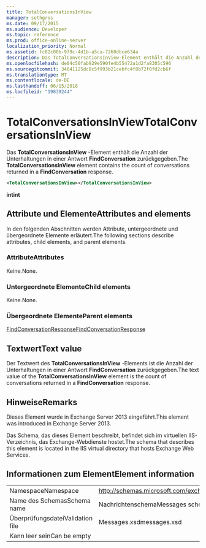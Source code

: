 ```yaml
---
title: TotalConversationsInView
manager: sethgros
ms.date: 09/17/2015
ms.audience: Developer
ms.topic: reference
ms.prod: office-online-server
localization_priority: Normal
ms.assetid: fc82c00b-979c-4d1b-a5ca-7268dbce634a
description: Das TotalConversationsInView-Element enthält die Anzahl der Unterhaltungen in einer Antwort FindConversation zurückgegeben.
ms.openlocfilehash: de04c50fab929e590fe4b55472a1d2fa8305c596
ms.sourcegitcommit: 34041125dc8c5f993b21cebfc4f8b72f0fd2cb6f
ms.translationtype: MT
ms.contentlocale: de-DE
ms.lasthandoff: 06/15/2018
ms.locfileid: "19839244"
---
```

# <a name="totalconversationsinview"></a><span data-ttu-id="370a6-103">TotalConversationsInView</span><span class="sxs-lookup"><span data-stu-id="370a6-103">TotalConversationsInView</span></span>

<span data-ttu-id="370a6-104">Das **TotalConversationsInView** -Element enthält die Anzahl der Unterhaltungen in einer Antwort **FindConversation** zurückgegeben.</span><span class="sxs-lookup"><span data-stu-id="370a6-104">The **TotalConversationsInView** element contains the count of conversations returned in a **FindConversation** response.</span></span> 
  
```XML
<TotalConversationsInView></TotalConversationsInView>
```

 <span data-ttu-id="370a6-105">**int**</span><span class="sxs-lookup"><span data-stu-id="370a6-105">**int**</span></span>
## <a name="attributes-and-elements"></a><span data-ttu-id="370a6-106">Attribute und Elemente</span><span class="sxs-lookup"><span data-stu-id="370a6-106">Attributes and elements</span></span>

<span data-ttu-id="370a6-107">In den folgenden Abschnitten werden Attribute, untergeordnete und übergeordnete Elemente erläutert.</span><span class="sxs-lookup"><span data-stu-id="370a6-107">The following sections describe attributes, child elements, and parent elements.</span></span>
  
### <a name="attributes"></a><span data-ttu-id="370a6-108">Attribute</span><span class="sxs-lookup"><span data-stu-id="370a6-108">Attributes</span></span>

<span data-ttu-id="370a6-109">Keine.</span><span class="sxs-lookup"><span data-stu-id="370a6-109">None.</span></span>
  
### <a name="child-elements"></a><span data-ttu-id="370a6-110">Untergeordnete Elemente</span><span class="sxs-lookup"><span data-stu-id="370a6-110">Child elements</span></span>

<span data-ttu-id="370a6-111">Keine.</span><span class="sxs-lookup"><span data-stu-id="370a6-111">None.</span></span>
  
### <a name="parent-elements"></a><span data-ttu-id="370a6-112">Übergeordnete Elemente</span><span class="sxs-lookup"><span data-stu-id="370a6-112">Parent elements</span></span>

[<span data-ttu-id="370a6-113">FindConversationResponse</span><span class="sxs-lookup"><span data-stu-id="370a6-113">FindConversationResponse</span></span>](findconversationresponse.md)
  
## <a name="text-value"></a><span data-ttu-id="370a6-114">Textwert</span><span class="sxs-lookup"><span data-stu-id="370a6-114">Text value</span></span>

<span data-ttu-id="370a6-115">Der Textwert des **TotalConversationsInView** -Elements ist die Anzahl der Unterhaltungen in einer Antwort **FindConversation** zurückgegeben.</span><span class="sxs-lookup"><span data-stu-id="370a6-115">The text value of the **TotalConversationsInView** element is the count of conversations returned in a **FindConversation** response.</span></span> 
  
## <a name="remarks"></a><span data-ttu-id="370a6-116">Hinweise</span><span class="sxs-lookup"><span data-stu-id="370a6-116">Remarks</span></span>

<span data-ttu-id="370a6-117">Dieses Element wurde in Exchange Server 2013 eingeführt.</span><span class="sxs-lookup"><span data-stu-id="370a6-117">This element was introduced in Exchange Server 2013.</span></span>
  
<span data-ttu-id="370a6-118">Das Schema, das dieses Element beschreibt, befindet sich im virtuellen IIS-Verzeichnis, das Exchange-Webdienste hostet.</span><span class="sxs-lookup"><span data-stu-id="370a6-118">The schema that describes this element is located in the IIS virtual directory that hosts Exchange Web Services.</span></span>
  
## <a name="element-information"></a><span data-ttu-id="370a6-119">Informationen zum Element</span><span class="sxs-lookup"><span data-stu-id="370a6-119">Element information</span></span>

|||
|:-----|:-----|
|<span data-ttu-id="370a6-120">Namespace</span><span class="sxs-lookup"><span data-stu-id="370a6-120">Namespace</span></span>  <br/> |http://schemas.microsoft.com/exchange/services/2006/messages  <br/> |
|<span data-ttu-id="370a6-121">Name des Schemas</span><span class="sxs-lookup"><span data-stu-id="370a6-121">Schema name</span></span>  <br/> |<span data-ttu-id="370a6-122">Nachrichtenschema</span><span class="sxs-lookup"><span data-stu-id="370a6-122">Messages schema</span></span>  <br/> |
|<span data-ttu-id="370a6-123">Überprüfungsdatei</span><span class="sxs-lookup"><span data-stu-id="370a6-123">Validation file</span></span>  <br/> |<span data-ttu-id="370a6-124">Messages.xsd</span><span class="sxs-lookup"><span data-stu-id="370a6-124">messages.xsd</span></span>  <br/> |
|<span data-ttu-id="370a6-125">Kann leer sein</span><span class="sxs-lookup"><span data-stu-id="370a6-125">Can be empty</span></span>  <br/> ||
   

